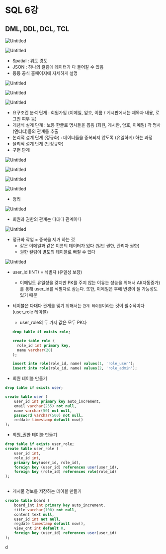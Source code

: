 # SQL 6강

## DML, DDL, DCL, TCL

![Untitled](https://s3-us-west-2.amazonaws.com/secure.notion-static.com/309f61ca-b998-4c6d-84af-417b56dbecdc/Untitled.png)

![Untitled](https://s3-us-west-2.amazonaws.com/secure.notion-static.com/b75a28d8-59b9-4559-8908-158d1a6f53c1/Untitled.png)

- Spatial : 위도 경도
- JSON : 하나의 컬럼에 데이터가 다 들어갈 수 있음
- 등등 공식 홈페이지에 자세하게 설명

![Untitled](https://s3-us-west-2.amazonaws.com/secure.notion-static.com/94b973f8-b1f9-40f2-a514-1bb0667cf775/Untitled.png)

![Untitled](https://s3-us-west-2.amazonaws.com/secure.notion-static.com/12a04ebc-84c3-4ece-b2aa-4208d4cdb2e7/Untitled.png)

![Untitled](https://s3-us-west-2.amazonaws.com/secure.notion-static.com/48012201-b94d-463e-9ce7-a5f1905c86c4/Untitled.png)

- 요구조건 분석 단계 : 회원가입 (이메일, 암호, 이름 / 게시판에서는 제목과 내용, 로그인 여부 등)
- 개념석 설계 단계 : 보통 한글로 명사들을 뽑음 (회원, 게시판, 암호, 이메일) 각 명사(엔티티)들의 관계를 추출
- 논리적 설계 단계 (정규화) : 데이터들을 중복되지 않도록 (유일하게) 하는 과정
- 물리적 설계 단계 (반정규화)
- 구현 단계

![Untitled](https://s3-us-west-2.amazonaws.com/secure.notion-static.com/f10b5d72-e3b3-40e1-9293-cac18c5eb9fe/Untitled.png)

![Untitled](https://s3-us-west-2.amazonaws.com/secure.notion-static.com/baf7ad8c-4d2e-45e4-b4ec-45a3ad8cca74/Untitled.png)

![Untitled](https://s3-us-west-2.amazonaws.com/secure.notion-static.com/931e394a-ac33-4a8d-a1f3-29776799ff71/Untitled.png)

![Untitled](https://s3-us-west-2.amazonaws.com/secure.notion-static.com/681ecc67-2e32-4db2-9fb1-04b165001da8/Untitled.png)

- 정리

![Untitled](https://s3-us-west-2.amazonaws.com/secure.notion-static.com/7ca1a618-a5b5-4375-80b1-cdfa1a5b888c/Untitled.png)

- 회원과 권한의 관계는 다대다 관계이다

![Untitled](https://s3-us-west-2.amazonaws.com/secure.notion-static.com/556c8ae7-1d54-49ed-a707-a81f16894a6f/Untitled.png)

- 정규화 작업 = 중복을 제거 하는 것
  - 같은 이메일과 같은 이름의 데이터가 있다 (일반 권한, 관리자 권한)
  - 권한 컬럼이 별도의 테이블로 빠질 수 있다

![Untitled](https://s3-us-west-2.amazonaws.com/secure.notion-static.com/876ea294-28c8-407d-9a72-917f07179e2b/Untitled.png)

- user_id (INT) = 식별자 (유일성 보장)

  - 이메일도 유일성을 갖지만 PK를 주지 않는 이유는 성능을 위해서 AI(자동증가)를 통해 user_id를 식별자로 삼는다. 또한, 이메일은 후에 변경이 될 가능성도 있기 때문

- 테이블은 다대다 관계를 맺기 위해서는 `관계 테이블`이라는 것이 필수적이다 (user_role 테이블)

  - user_role의 두 가지 값은 모두 PK다

  ```sql
  drop table if exists role;
  
  create table role (
  	role_id int primary key,
  	name varchar(20)
  );
  
  insert into role(role_id, name) values(1, 'role_user');
  insert into role(role_id, name) values(2, 'role_admin');
  ```

- 회원 테이블 만들기

```sql
drop table if exists user;

create table user (
	user_id int primary key auto_increment,
	email varchar(255) not null,
	name varchar(50) not null,
	password varchar(500) not null,
	reddate timestamp default now()
);
```

- 회원_권한 테이블 만들기

```sql
drop table if exists user_role;
create table user_role (
	user_id int,
	role_id int,
	primary key(user_id, role_id),
	foreign key (user_id) references user(user_id),
	foreign key (role_id) references role(role_id)
);
	
```

- 게시물 정보를 저장하는 테이블 만들기

```sql
create table board (
	board_int int primary key auto_increment,
	title varchar(100) not null,
	content text null,
	user_id int not null,
	regdate timestamp default now(),
	view_cnt int default 0,
	foreign key (user_id) references user(user_id)
);
```

d